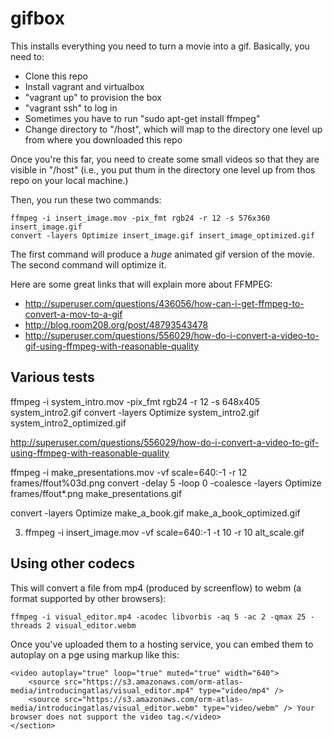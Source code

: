 # gifbox

This installs everything you need to turn a movie into a gif.  Basically, you need to:

* Clone this repo
* Install vagrant and virtualbox
* "vagrant up" to provision the box
* "vagrant ssh" to log in
* Sometimes you have to run "sudo apt-get install ffmpeg"
* Change directory to "/host", which will map to the directory one level up from where you downloaded this repo

Once you're this far, you need to create some small videos so that they are visible in "/host"  (i.e., you put thum in the directory one level up from thos repo on your local machine.)  

Then, you run these two commands:

```
ffmpeg -i insert_image.mov -pix_fmt rgb24 -r 12 -s 576x360 insert_image.gif
convert -layers Optimize insert_image.gif insert_image_optimized.gif
```

The first command will produce a *huge* animated gif version of the movie.  The second command will optimize it.

Here are some great links that will explain more about FFMPEG:

* http://superuser.com/questions/436056/how-can-i-get-ffmpeg-to-convert-a-mov-to-a-gif
* http://blog.room208.org/post/48793543478
* http://superuser.com/questions/556029/how-do-i-convert-a-video-to-gif-using-ffmpeg-with-reasonable-quality



## Various tests

ffmpeg -i system_intro.mov -pix_fmt rgb24 -r 12 -s 648x405 system_intro2.gif
convert -layers Optimize system_intro2.gif system_intro2_optimized.gif





http://superuser.com/questions/556029/how-do-i-convert-a-video-to-gif-using-ffmpeg-with-reasonable-quality



ffmpeg -i make_presentations.mov -vf scale=640:-1 -r 12 frames/ffout%03d.png
convert -delay 5 -loop 0 -coalesce -layers Optimize  frames/ffout*.png make_presentations.gif




convert -layers Optimize make_a_book.gif make_a_book_optimized.gif



3) ffmpeg -i insert_image.mov -vf scale=640:-1 -t 10 -r 10 alt_scale.gif

## Using other codecs

This will convert a file from mp4 (produced by screenflow) to webm (a format supported by other browsers):

```
ffmpeg -i visual_editor.mp4 -acodec libvorbis -aq 5 -ac 2 -qmax 25 -threads 2 visual_editor.webm
```

Once you've uploaded them to a hosting service, you can embed them to autoplay on a pge using markup like this:

```
<video autoplay="true" loop="true" muted="true" width="640">
	<source src="https://s3.amazonaws.com/orm-atlas-media/introducingatlas/visual_editor.mp4" type="video/mp4" /> 
	<source src="https://s3.amazonaws.com/orm-atlas-media/introducingatlas/visual_editor.webm" type="video/webm" /> Your browser does not support the video tag.</video>
</section>
```



